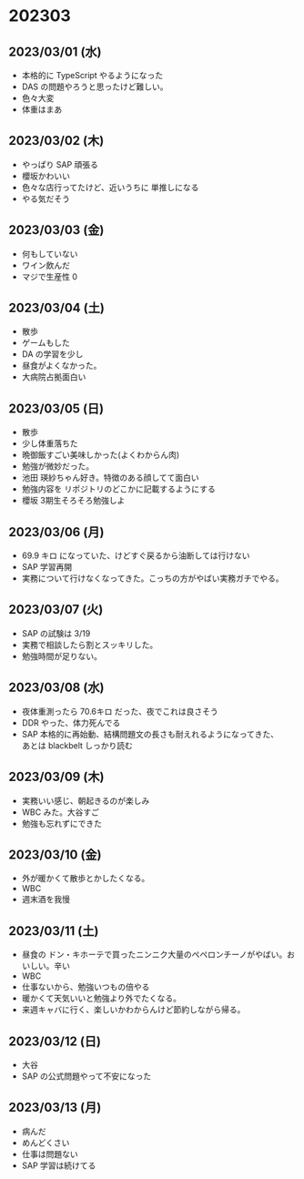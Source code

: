 # 202303

## 2023/03/01 (水)
 - 本格的に TypeScript やるようになった
 - DAS の問題やろうと思ったけど難しい。
 - 色々大変
 - 体重はまあ

## 2023/03/02 (木)
 - やっぱり SAP 頑張る
 - 櫻坂かわいい
 - 色々な店行ってたけど、近いうちに 単推しになる
 - やる気だそう

## 2023/03/03 (金)
 - 何もしていない
 - ワイン飲んだ
 - マジで生産性 0

## 2023/03/04 (土)
 - 散歩
 - ゲームもした
 - DA の学習を少し
 - 昼食がよくなかった。
 - 大病院占拠面白い

## 2023/03/05 (日)
 - 散歩
 - 少し体重落ちた
 - 晩御飯すごい美味しかった(よくわからん肉)
 - 勉強が微妙だった。
 - 池田 瑛紗ちゃん好き。特徴のある顔してて面白い
 - 勉強内容を リポジトリのどこかに記載するようにする
 - 櫻坂 3期生そろそろ勉強しよ

## 2023/03/06 (月)
 - 69.9 キロ になっていた、けどすぐ戻るから油断しては行けない
 - SAP 学習再開
 - 実務について行けなくなってきた。こっちの方がやばい実務ガチでやる。

## 2023/03/07 (火)
 - SAP の試験は 3/19
 - 実務で相談したら割とスッキリした。
 - 勉強時間が足りない。

## 2023/03/08 (水)
 - 夜体重測ったら 70.6キロ だった、夜でこれは良さそう
 - DDR やった、体力死んでる
 - SAP 本格的に再始動、結構問題文の長さも耐えれるようになってきた、<br> あとは blackbelt しっかり読む

## 2023/03/09 (木)
 - 実務いい感じ、朝起きるのが楽しみ
 - WBC みた。大谷すご
 - 勉強も忘れずにできた

## 2023/03/10 (金)
 - 外が暖かくて散歩とかしたくなる。
 - WBC
 - 週末酒を我慢

## 2023/03/11 (土)
 - 昼食の ドン・キホーテで買ったニンニク大量のペペロンチーノがやばい。おいしい。辛い
 - WBC
 - 仕事ないから、勉強いつもの倍やる
 - 暖かくて天気いいと勉強より外でたくなる。
 - 来週キャバに行く、楽しいかわからんけど節約しながら帰る。

## 2023/03/12 (日)
 - 大谷
 - SAP の公式問題やって不安になった

## 2023/03/13 (月)
 - 病んだ
 - めんどくさい
 - 仕事は問題ない
 - SAP 学習は続けてる
